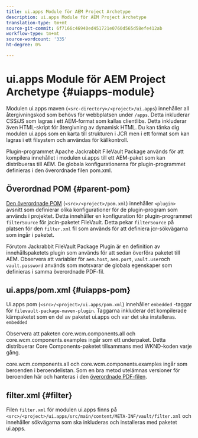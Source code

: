 ```yaml
---
title: ui.apps Module för AEM Project Archetype
description: ui.apps Module för AEM Project Archetype
translation-type: tm+mt
source-git-commit: 6f7166c46940ed451721e0760d565d58efe412ab
workflow-type: tm+mt
source-wordcount: '335'
ht-degree: 0%

---
```



# ui.apps Module för AEM Project Archetype {#uiapps-module}

Modulen ui.apps maven (`<src-directory>/<project>/ui.apps`) innehåller all återgivningskod som behövs för webbplatsen under `/apps`. Detta inkluderar CSS/JS som lagras i ett AEM-format som kallas clientlibs. Detta inkluderar även HTML-skript för återgivning av dynamisk HTML. Du kan tänka dig modulen ui.apps som en karta till strukturen i JCR men i ett format som kan lagras i ett filsystem och användas för källkontroll.

Plugin-programmet Apache Jackrabbit FileVault Package används för att kompilera innehållet i modulen ui.apps till ett AEM-paket som kan distribueras till AEM. De globala konfigurationerna för plugin-programmet definieras i den överordnade filen pom.xml.

## Överordnad POM {#parent-pom}

[Den överordnade POM](/help/developing/archetype/using.md#parent-pom) (`<src>/<project>/pom.xml`) innehåller `<plugin>` avsnitt som definierar olika konfigurationer för de plugin-program som används i projektet. Detta innehåller en konfiguration för plugin-programmet `filterSource` för jacin-paketet FileVault. Detta pekar `filterSource` på platsen för den `filter.xml` fil som används för att definiera jcr-sökvägarna som ingår i paketet.

Förutom Jackrabbit FileVault Package Plugin är en definition av innehållspaketets plugin som används för att sedan överföra paketet till AEM. Observera att variabler för `aem.host`, `aem.port`, `vault.user`och `vault.password` används som motsvarar de globala egenskaper som definieras i samma överordnade PDF-fil.

## ui.apps/pom.xml {#uiapps-pom}

Ui.apps pom (`<src>/<project>/ui.apps/pom.xml`) innehåller `embedded` -taggar för `filevault-package-maven-plugin`. Taggarna inkluderar det kompilerade kärnpaketet som en del av paketet ui.apps och var det ska installeras. `embedded`

Observera att paketen core.wcm.components.all och core.wcm.components.examples ingår som ett underpaket. Detta distribuerar Core Components-paketet tillsammans med WKND-koden varje gång.

core.wcm.components.all och core.wcm.components.examples ingår som beroenden i beroendelistan. Som en bra metod utelämnas versioner för beroenden här och hanteras i den [överordnade PDF-filen](/help/developing/archetype/using.md#core-components).

## filter.xml {#filter}

Filen `filter.xml` för modulen ui.apps finns på `<src>/<project>/ui.apps/src/main/content/META-INF/vault/filter.xml` och innehåller sökvägarna som ska inkluderas och installeras med paketet ui.apps.
